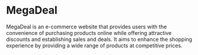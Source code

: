 # MegaDeal
MegaDeal is an e-commerce website that provides users with the convenience of purchasing products online while offering attractive discounts and establishing sales and deals. It aims to enhance the shopping experience by providing a wide range of products at competitive prices.
